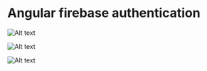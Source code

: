 # Angular firebase authentication

![Alt text](https://i.imgur.com/7YUZtfa.png 'Login Component')

![Alt text](https://pbs.twimg.com/media/DJDyjYeUMAAAZdC.jpg 'Credentials')

![Alt text](https://i.imgur.com/juEbNfP.png 'Dashboard Component')
